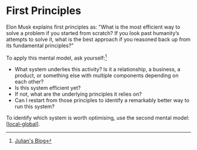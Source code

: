 # First Principles

Elon Musk explains first principles as: "What is the most efficient way to solve a problem if you started from scratch? If you look past humanity’s attempts to solve it, what is the best approach if you reasoned back up from its fundamental principles?"

To apply this mental model, ask yourself:[^s1]
- What system underlies this activity? Is it a relationship, a business, a product, or something else with multiple components depending on each other?
- Is this system efficient yet?
- If not, what are the underlying principles it relies on?  
- Can I restart from those principles to identify a remarkably better way to run this system?

To identify which system is worth optimising, use the second mental model:
[[local-global]].

[^s1]: [Julian's Blog](https://www.julian.com/blog/mental-model-examples)

[//begin]: # "Autogenerated link references for markdown compatibility"
[local-global]: local-global "Local or Global"
[//end]: # "Autogenerated link references"
